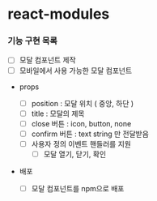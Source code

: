 # react-modules

### 기능 구현 목록

- [ ] 모달 컴포넌트 제작
- [ ] 모바일에서 사용 가능한 모달 컴포넌트

- props

  - [ ] position : 모달 위치 ( 중앙, 하단 )
  - [ ] title : 모달의 제목
  - [ ] close 버튼 : icon, button, none
  - [ ] confirm 버튼 : text string 만 전달받음
  - [ ] 사용자 정의 이벤트 핸들러를 지원
    - [ ] 모달 열기, 닫기, 확인

- 배포
  - [ ] 모달 컴포넌트를 npm으로 배포
